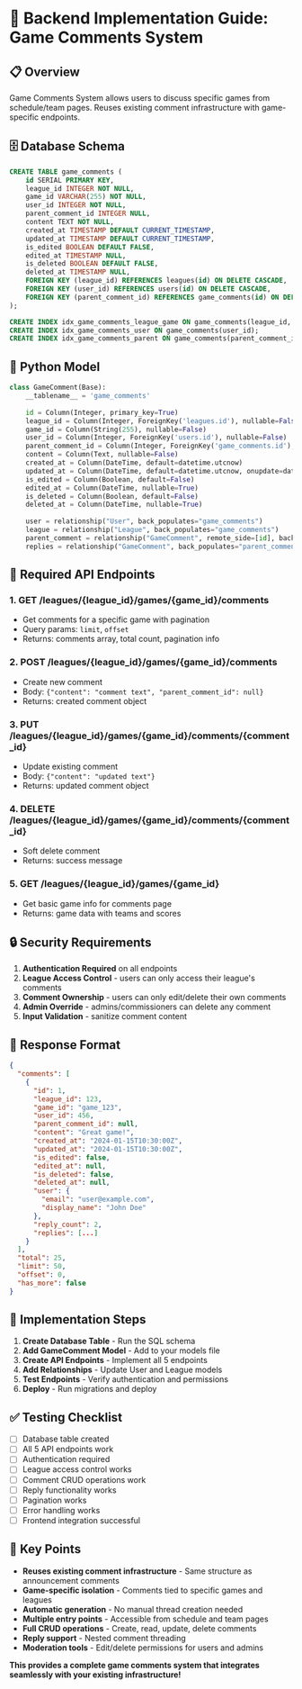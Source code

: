 # 🎯 Backend Implementation Guide: Game Comments System

## 📋 Overview
Game Comments System allows users to discuss specific games from schedule/team pages. Reuses existing comment infrastructure with game-specific endpoints.

## 🗄️ Database Schema

```sql
CREATE TABLE game_comments (
    id SERIAL PRIMARY KEY,
    league_id INTEGER NOT NULL,
    game_id VARCHAR(255) NOT NULL,
    user_id INTEGER NOT NULL,
    parent_comment_id INTEGER NULL,
    content TEXT NOT NULL,
    created_at TIMESTAMP DEFAULT CURRENT_TIMESTAMP,
    updated_at TIMESTAMP DEFAULT CURRENT_TIMESTAMP,
    is_edited BOOLEAN DEFAULT FALSE,
    edited_at TIMESTAMP NULL,
    is_deleted BOOLEAN DEFAULT FALSE,
    deleted_at TIMESTAMP NULL,
    FOREIGN KEY (league_id) REFERENCES leagues(id) ON DELETE CASCADE,
    FOREIGN KEY (user_id) REFERENCES users(id) ON DELETE CASCADE,
    FOREIGN KEY (parent_comment_id) REFERENCES game_comments(id) ON DELETE CASCADE
);

CREATE INDEX idx_game_comments_league_game ON game_comments(league_id, game_id);
CREATE INDEX idx_game_comments_user ON game_comments(user_id);
CREATE INDEX idx_game_comments_parent ON game_comments(parent_comment_id);
```

## 🐍 Python Model

```python
class GameComment(Base):
    __tablename__ = 'game_comments'
    
    id = Column(Integer, primary_key=True)
    league_id = Column(Integer, ForeignKey('leagues.id'), nullable=False)
    game_id = Column(String(255), nullable=False)
    user_id = Column(Integer, ForeignKey('users.id'), nullable=False)
    parent_comment_id = Column(Integer, ForeignKey('game_comments.id'), nullable=True)
    content = Column(Text, nullable=False)
    created_at = Column(DateTime, default=datetime.utcnow)
    updated_at = Column(DateTime, default=datetime.utcnow, onupdate=datetime.utcnow)
    is_edited = Column(Boolean, default=False)
    edited_at = Column(DateTime, nullable=True)
    is_deleted = Column(Boolean, default=False)
    deleted_at = Column(DateTime, nullable=True)
    
    user = relationship("User", back_populates="game_comments")
    league = relationship("League", back_populates="game_comments")
    parent_comment = relationship("GameComment", remote_side=[id], back_populates="replies")
    replies = relationship("GameComment", back_populates="parent_comment")
```

## 🔌 Required API Endpoints

### 1. GET /leagues/{league_id}/games/{game_id}/comments
- Get comments for a specific game with pagination
- Query params: `limit`, `offset`
- Returns: comments array, total count, pagination info

### 2. POST /leagues/{league_id}/games/{game_id}/comments
- Create new comment
- Body: `{"content": "comment text", "parent_comment_id": null}`
- Returns: created comment object

### 3. PUT /leagues/{league_id}/games/{game_id}/comments/{comment_id}
- Update existing comment
- Body: `{"content": "updated text"}`
- Returns: updated comment object

### 4. DELETE /leagues/{league_id}/games/{game_id}/comments/{comment_id}
- Soft delete comment
- Returns: success message

### 5. GET /leagues/{league_id}/games/{game_id}
- Get basic game info for comments page
- Returns: game data with teams and scores

## 🔒 Security Requirements

1. **Authentication Required** on all endpoints
2. **League Access Control** - users can only access their league's comments
3. **Comment Ownership** - users can only edit/delete their own comments
4. **Admin Override** - admins/commissioners can delete any comment
5. **Input Validation** - sanitize comment content

## 📝 Response Format

```json
{
  "comments": [
    {
      "id": 1,
      "league_id": 123,
      "game_id": "game_123",
      "user_id": 456,
      "parent_comment_id": null,
      "content": "Great game!",
      "created_at": "2024-01-15T10:30:00Z",
      "updated_at": "2024-01-15T10:30:00Z",
      "is_edited": false,
      "edited_at": null,
      "is_deleted": false,
      "deleted_at": null,
      "user": {
        "email": "user@example.com",
        "display_name": "John Doe"
      },
      "reply_count": 2,
      "replies": [...]
    }
  ],
  "total": 25,
  "limit": 50,
  "offset": 0,
  "has_more": false
}
```

## 🚀 Implementation Steps

1. **Create Database Table** - Run the SQL schema
2. **Add GameComment Model** - Add to your models file
3. **Create API Endpoints** - Implement all 5 endpoints
4. **Add Relationships** - Update User and League models
5. **Test Endpoints** - Verify authentication and permissions
6. **Deploy** - Run migrations and deploy

## ✅ Testing Checklist

- [ ] Database table created
- [ ] All 5 API endpoints work
- [ ] Authentication required
- [ ] League access control works
- [ ] Comment CRUD operations work
- [ ] Reply functionality works
- [ ] Pagination works
- [ ] Error handling works
- [ ] Frontend integration successful

## 🎯 Key Points

- **Reuses existing comment infrastructure** - Same structure as announcement comments
- **Game-specific isolation** - Comments tied to specific games and leagues
- **Automatic generation** - No manual thread creation needed
- **Multiple entry points** - Accessible from schedule and team pages
- **Full CRUD operations** - Create, read, update, delete comments
- **Reply support** - Nested comment threading
- **Moderation tools** - Edit/delete permissions for users and admins

**This provides a complete game comments system that integrates seamlessly with your existing infrastructure!**




